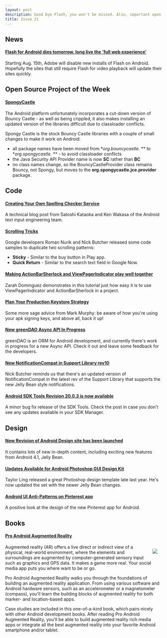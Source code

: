 ```yaml
---
layout: post
description: Good bye Flash, you won't be missed. Also, important open source project this week for security - it's SpongyCastle, an Android compatible version of Bouncy Castle!
title: Issue 21
---
```

## News

#### [Flash for Android dies tomorrow, long live the 'full web experience'](http://www.theverge.com/2012/8/14/3241727/flash-for-android-dies)
Starting Aug. 15th, Adobe will disable new installs of Flash on Android. Hopefully the sites that still require Flash for video playback will update their sites quickly.

## Open Source Project of the Week

#### [SpongyCastle](http://rtyley.github.com/spongycastle/)
The Android platform unfortunately incorporates a cut-down version of Bouncy Castle - as well as being crippled, it also makes installing an updated version of the libraries difficult due to classloader conflicts.

Spongy Castle is the stock Bouncy Castle libraries with a couple of small changes to make it work on Android:

* all package names have been moved from **org.bouncycastle.* ** to **org.spongycastle.* ** - to avoid classloader conflicts
* the Java Security API Provider name is now **SC** rather than **BC**
* no class names change, so the BouncyCastleProvider class remains Bouncy, not Spongy, but moves to the **org.spongycastle.jce.provider** package.

## Code

#### [Creating Your Own Spelling Checker Service](http://android-developers.blogspot.com/2012/08/creating-your-own-spelling-checker.html)
A technical blog post from Satoshi Kataoka and Ken Wakasa of the Android text input engineering team.

#### [Scrolling Tricks](https://plus.google.com/113735310430199015092/posts/1Sb549FvpJt)
Google developers Roman Nurik and Nick Butcher released some code samples to duplicate two scrolling patterns:

* **Sticky** - Similar to the buy button in Play app.
* **Quick Return** - Similar to the search text field in Google Now.

#### [Making ActionBarSherlock and ViewPagerIndicator play well together](http://droidista.blogspot.com/2012/08/making-actionbarsherlock-and.html)
Zarah Dominguez demonstrates in this tutorial just how easy it is to use ViewPagerIndicator and ActionBarSherlock in a project.

#### [Plan Your Production Keystore Strategy](http://commonsware.com/blog/2012/08/02/plan-production-keystore-strategy.html)
Some more sage advice from Mark Murphy: be aware of how you're using your apk signing keys, and above all, back it up!

#### [New greenDAO Async API In Progress](https://plus.google.com/103605567853075245881/posts/J269URTScAL)
greenDAO is an ORM for Android development, and currently there's work in progress for a new Async API. Check it out and leave some feedback for the developers.

#### [New NotificationCompat in Support Library rev10](https://plus.google.com/118292708268361843293/posts/MBuwJ5Te6Qq)
Nick Butcher reminds us that there's an updated version of NotificationCompat in the latest rev of the Support Library that supports the new Jelly Bean style notifications.

#### [Android SDK Tools Revision 20.0.3 is now available](https://plus.google.com/108967384991768947849/posts/23mTgYegH2g)
A minor bug fix release of the SDK Tools. Check the post in case you don't see any updates available in your SDK Manager.

## Design

#### [New Revision of Android Design site has been launched](https://plus.google.com/108967384991768947849/posts/VRpptRnMHnQ)
It contains lots of new in-depth content, including exciting new features from Android 4.1, Jelly Bean. 

#### [Updates Available for Android Photoshop GUI Design Kit](https://plus.google.com/110199935346260350060/posts/abqn3SQHoQM)
Taylor Ling released a great Photoshop design template late last year. He's now updated the set with the newer Jelly Bean changes. 

#### [Android UI Anti-Patterns on Pinterest app](https://plus.google.com/104844169030193199790/posts/a1uBE3VDUke)
A positive look at the design of the new Pinterest app for Android.

## Books

#### [Pro Android Augmented Reality](http://amzn.to/NemTZA)
<img src="http://www.apress.com/media/catalog/product/cache/9/image/9df78eab33525d08d6e5fb8d27136e95/A/9/A9781430239451-3d_4.png" style="float: right; margin: 1em;" /> 

Augmented reality (AR) offers a live direct or indirect view of a physical, real-world environment, where the elements and surroundings are augmented by computer-generated sensory input such as graphics and GPS data. It makes a game more real. Your social media app puts you where want to be or go. 

Pro Android Augmented Reality walks you through the foundations of building an augmented reality application. From using various software and Android hardware sensors, such as an accelerometer or a magnetometer (compass), you'll learn the building blocks of augmented reality for both marker- and location-based apps. 

Case studies are included in this one-of-a-kind book, which pairs nicely with other Android development books. After reading Pro Android Augmented Reality, you'll be able to build augmented reality rich media apps or integrate all the best augmented reality into your favorite Android smartphone and/or tablet.

